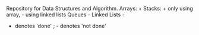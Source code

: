 Repository for Data Structures and Algorithm.
Arrays: +
Stacks: + only using array, - using linked lists
Queues -
Linked Lists -






+ denotes 'done' ; - denotes 'not done'
